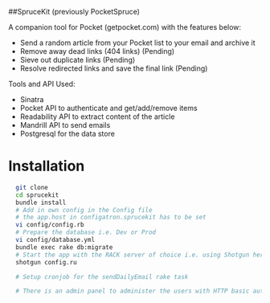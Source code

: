##SpruceKit (previously PocketSpruce)

A companion tool for Pocket (getpocket.com) with the features below:

- Send a random article from your Pocket list to your email and archive it
- Remove away dead links (404 links) (Pending)
- Sieve out duplicate links (Pending)
- Resolve redirected links and save the final link (Pending)

Tools and API Used:

- Sinatra
- Pocket API to authenticate and get/add/remove items
- Readability API to extract content of the article
- Mandrill API to send emails
- Postgresql for the data store


# Installation

```sh
  git clone
  cd sprucekit
  bundle install
  # Add in own config in the Config file
  # the app.host in configatron.sprucekit has to be set
  vi config/config.rb
  # Prepare the database i.e. Dev or Prod
  vi config/database.yml
  bundle exec rake db:migrate
  # Start the app with the RACK server of choice i.e. using Shotgun here
  shotgun config.ru

  # Setup cronjob for the sendDailyEmail rake task

  # There is an admin panel to administer the users with HTTP basic auth at <app>/admin
```
